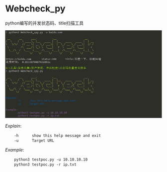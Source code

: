 # Webcheck_py
python编写的并发状态码、title扫描工具

![img](https://github.com/NewBeginning6/Webcheck_py/blob/main/use.png)

*Explain*:

        -h      show this help message and exit
        -u      Target URL

*Example*:

        python3 testpoc.py -u 10.10.10.10
        python3 testpoc.py -r ip.txt

